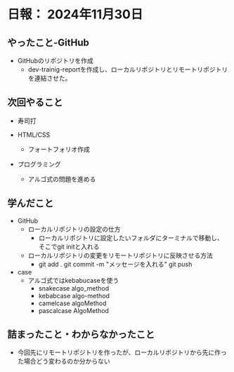 # 日報： 2024年11月30日

## やったこと-GitHub

- GitHubのリポジトリを作成
  - dev-trainig-reportを作成し、ローカルリポジトリとリモートリポジトリを連結させた。

## 次回やること

- 寿司打

- HTML/CSS
  - フォートフォリオ作成

- プログラミング
  - アルゴ式の問題を進める


## 学んだこと

- GitHub
  - ローカルリポジトリの設定の仕方
    - ローカルリポジトリに設定したいフォルダにターミナルで移動し、そこでgit initと入れる
  - ローカルリポジトリの変更をリモートリポジトリに反映させる方法
    - git add .
      git commit -m "メッセージを入れる"
      git push
- case
  - アルゴ式ではkebabucaseを使う
    - snakecase algo_method
    - kebabcase algo-method
    - camelcase algoMethod
    - pascalcase AlgoMethod

## 詰まったこと・わからなかったこと

- 今回先にリモートリポジトリを作ったが、ローカルリポジトリから先に作った場合どう変わるのか分からない